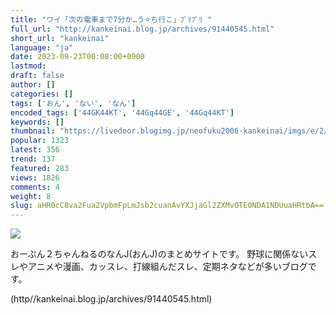 ```yaml
---
title: "ワイ「次の電車まで7分か…う⚪︎ち行こ」ﾌﾞﾘﾌﾞﾘ "
full_url: "http://kankeinai.blog.jp/archives/91440545.html"
short_url: "kankeinai"
language: "ja"
date: 2023-09-23T00:08:00+0900
lastmod: 
draft: false
author: []
categories: []
tags: ['おん', 'ない', 'なん']
encoded_tags: ['44GK44KT', '44Gq44GE', '44Gq44KT']
keywords: []
thumbnail: "https://livedoor.blogimg.jp/neofuku2006-kankeinai/imgs/e/2/e26e0bbe-s.jpg"
popular: 1323
latest: 356
trend: 137
featured: 283
views: 1826
comments: 4
weight: 8
slug: aHR0cC8va2Fua2VpbmFpLmJsb2cuanAvYXJjaGl2ZXMvOTE0NDA1NDUuaHRtbA==
---
```


![](https://livedoor.blogimg.jp/neofuku2006-kankeinai/imgs/e/2/e26e0bbe-s.jpg)

<div> <p id='blog-description'>おーぷん２ちゃんねるのなんJ(おんJ)のまとめサイトです。 野球に関係ないスレやアニメや漫画、カッスレ、打線組んだスレ、定期ネタなどが多いブログです。</p> </div>

(http//kankeinai.blog.jp/archives/91440545.html)
